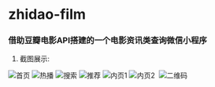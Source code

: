 # zhidao-film
### 借助豆瓣电影API搭建的一个电影资讯类查询微信小程序

  1. 截图展示:


  ![首页](http://oalppxaqn.bkt.clouddn.com/%E9%A6%96%E9%A1%B5.jpeg)
  ![热播](http://oalppxaqn.bkt.clouddn.com/%E7%83%AD%E6%98%A0.jpeg)
  ![搜索](http://oalppxaqn.bkt.clouddn.com/%E6%90%9C%E7%B4%A2.jpeg)
  ![推荐](http://oalppxaqn.bkt.clouddn.com/%E6%8E%A8%E8%8D%90.jpeg)
  ![内页1](http://oalppxaqn.bkt.clouddn.com/%E4%BE%A0%E7%9B%97.jpeg)
  ![内页2](http://oalppxaqn.bkt.clouddn.com/%E9%98%BF%E7%94%98.jpeg)
  ![二维码](http://oalppxaqn.bkt.clouddn.com/%E7%9B%B4%E6%8D%A3%E7%94%B5%E5%BD%B1%E4%BA%8C%E7%BB%B4%E7%A0%81.jpg)


